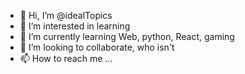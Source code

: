 - 👋 Hi, I’m @idealTopics
- 👀 I’m interested in learning
- 🌱 I’m currently learning Web, python, React, gaming
- 💞️ I’m looking to collaborate, who isn't
- 📫 How to reach me ...

<!---
idealTopics/idealTopics is a ✨ special ✨ repository because its `README.md` (this file) appears on your GitHub profile.
You can click the Preview link to take a look at your changes.
--->
